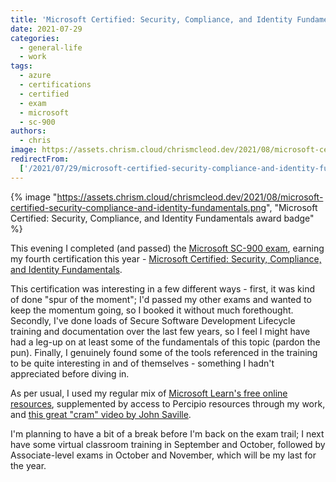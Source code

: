 ```yaml
---
title: 'Microsoft Certified: Security, Compliance, and Identity Fundamentals'
date: 2021-07-29
categories:
  - general-life
  - work
tags:
  - azure
  - certifications
  - certified
  - exam
  - microsoft
  - sc-900
authors:
  - chris
image: https://assets.chrism.cloud/chrismcleod.dev/2021/08/microsoft-certified-security-compliance-and-identity-fundamentals.png
redirectFrom:
  ['/2021/07/29/microsoft-certified-security-compliance-and-identity-fundamentals/']
---
```


{% image "https://assets.chrism.cloud/chrismcleod.dev/2021/08/microsoft-certified-security-compliance-and-identity-fundamentals.png", "Microsoft Certified: Security, Compliance, and Identity Fundamentals award badge" %}

This evening I completed (and passed) the [Microsoft SC-900 exam](https://docs.microsoft.com/en-gb/learn/certifications/exams/sc-900), earning my fourth certification this year - [Microsoft Certified: Security, Compliance, and Identity Fundamentals](https://www.credly.com/earner/earned/badge/c20067ce-b4dd-4a34-92c6-4aad78a7a726).

This certification was interesting in a few different ways - first, it was kind of done "spur of the moment"; I'd passed my other exams and wanted to keep the momentum going, so I booked it without much forethought. Secondly, I've done loads of Secure Software Development Lifecycle training and documentation over the last few years, so I feel I might have had a leg-up on at least some of the fundamentals of this topic (pardon the pun). Finally, I genuinely found some of the tools referenced in the training to be quite interesting in and of themselves - something I hadn't appreciated before diving in.

As per usual, I used my regular mix of [Microsoft Learn's free online resources](https://docs.microsoft.com/en-gb/learn/certifications/security-compliance-and-identity-fundamentals/), supplemented by access to Percipio resources through my work, and [this great "cram" video by John Saville](https://youtu.be/Bz-8jM3jg-8).

I'm planning to have a bit of a break before I'm back on the exam trail; I next have some virtual classroom training in September and October, followed by Associate-level exams in October and November, which will be my last for the year.
